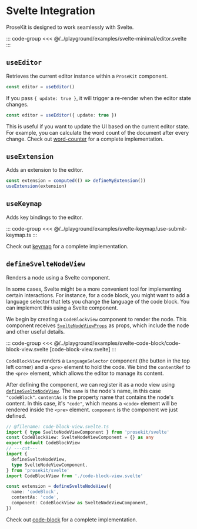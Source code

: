 # Svelte Integration

ProseKit is designed to work seamlessly with Svelte.

::: code-group
<<< @/../playground/examples/svelte-minimal/editor.svelte
:::

## `useEditor`

Retrieves the current editor instance within a `ProseKit` component.

```ts
const editor = useEditor()
```

If you pass `{ update: true }`, it will trigger a re-render when the editor state changes.

```ts
const editor = useEditor({ update: true })
```

This is useful if you want to update the UI based on the current editor state.
For example, you can calculate the word count of the document after every
change. Check out [word-counter](/examples/word-counter) for a
complete implementation.

## `useExtension`

Adds an extension to the editor.

```ts
const extension = computed(() => defineMyExtension())
useExtension(extension)
```

## `useKeymap`

Adds key bindings to the editor.

::: code-group
<<< @/../playground/examples/svelte-keymap/use-submit-keymap.ts
:::

Check out [keymap](/examples/keymap) for a complete implementation.

## `defineSvelteNodeView`

Renders a node using a Svelte component.

In some cases, Svelte might be a more convenient tool for implementing certain interactions. For instance, for a code block, you might want to add a language selector that lets you change the language of the code block. You can implement this using a Svelte component.

We begin by creating a `CodeBlockView` component to render the node. This component receives [`SvelteNodeViewProps`](/references/svetel#sveltenodeviewoptions) as props, which include the node and other useful details.

::: code-group
<<< @/../playground/examples/svelte-code-block/code-block-view.svelte [code-block-view.svelte]
:::

`CodeBlockView` renders a `LanguageSelector` component (the button in the top left corner) and a `<pre>` element to hold the code. We bind the `contentRef` to the `<pre>` element, which allows the editor to manage its content.

After defining the component, we can register it as a node view using [`defineSvelteNodeView`](/references/svelte#definesveltenodeview). The `name` is the node's name, in this case `"codeBlock"`. `contentAs` is the property name that contains the node's content. In this case, it's `"code"`, which means a `<code>` element will be rendered inside the `<pre>` element. `component` is the component we just defined.

```ts twoslash
// @filename: code-block-view.svelte.ts
import { type SvelteNodeViewComponent } from 'prosekit/svelte'
const CodeBlockView: SvelteNodeViewComponent = {} as any
export default CodeBlockView
// ---cut---
import {
  defineSvelteNodeView,
  type SvelteNodeViewComponent,
} from 'prosekit/svelte'
import CodeBlockView from './code-block-view.svelte'

const extension = defineSvelteNodeView({
  name: 'codeBlock',
  contentAs: 'code',
  component: CodeBlockView as SvelteNodeViewComponent,
})
```

Check out [code-block](/examples/code-block) for a complete implementation.
